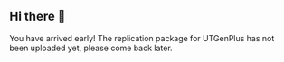 ## Hi there 👋

You have arrived early!
The replication package for UTGenPlus has not been uploaded yet, please come back later.
